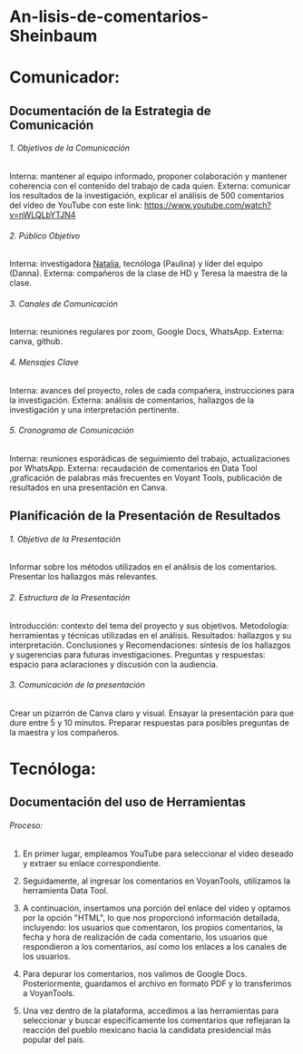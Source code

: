 # An-lisis-de-comentarios-Sheinbaum

# Comunicador:

## Documentación de la Estrategia de Comunicación

###### 1. Objetivos de la Comunicación
Interna: mantener al equipo informado, proponer colaboración y mantener coherencia con el contenido del trabajo de cada quien.
Externa: comunicar los resultados de la investigación, explicar el análisis de 500 comentarios del video de YouTube con este link: https://www.youtube.com/watch?v=nWLQLbYTJN4

###### 2. Público Objetivo
Interna: investigadora [Natalia](https://github.com/Nataliagcanez/Mi-perfil-/commits?author=Nataliagcanez), tecnóloga (Paulina) y líder del equipo (Danna).
Externa: compañeros de la clase de HD y Teresa la maestra de la clase.

###### 3. Canales de Comunicación
Interna: reuniones regulares por zoom, Google Docs, WhatsApp.
Externa: canva, github.

###### 4. Mensajes Clave
Interna: avances del proyecto, roles de cada compañera, instrucciones para la investigación.
Externa: análisis de comentarios, hallazgos de la investigación y una interpretación pertinente.

###### 5. Cronograma de Comunicación
Interna: reuniones esporádicas de seguimiento del trabajo, actualizaciones por WhatsApp.
Externa: recaudación de comentarios en Data Tool ,graficación de palabras más frecuentes en Voyant Tools, publicación de resultados en una presentación en Canva.

## Planificación de la Presentación de Resultados

###### 1. Objetivo de la Presentación
Informar sobre los métodos utilizados en el análisis de los comentarios.
Presentar los hallazgos más relevantes.

###### 2. Estructura de la Presentación
Introducción: contexto del tema del proyecto y sus objetivos.
Metodología: herramientas y técnicas utilizadas en el análisis.
Resultados: hallazgos y su interpretación.
Conclusiones y Recomendaciones: síntesis de los hallazgos y sugerencias para futuras investigaciones.
Preguntas y respuestas: espacio para aclaraciones y discusión con la audiencia.

###### 3. Comunicación de la presentación
Crear un pizarrón de Canva claro y visual.
Ensayar la presentación para que dure entre 5 y 10 minutos.
Preparar respuestas para posibles preguntas de la maestra y los compañeros.

# Tecnóloga:

## Documentación del uso de Herramientas

###### Proceso:

1. En primer lugar, empleamos YouTube para seleccionar el video deseado y extraer su enlace correspondiente.

2. Seguidamente, al ingresar los comentarios en VoyanTools, utilizamos la herramienta Data Tool.

3. A continuación, insertamos una porción del enlace del video y optamos por la opción "HTML", lo que nos proporcionó información detallada, incluyendo: los usuarios que comentaron, los propios comentarios, la fecha y hora de realización de cada comentario, los usuarios que respondieron a los comentarios, así como los enlaces a los canales de los usuarios.

4. Para depurar los comentarios, nos valimos de Google Docs. Posteriormente, guardamos el archivo en formato PDF y lo transferimos a VoyanTools.

5. Una vez dentro de la plataforma, accedimos a las herramientas para seleccionar y buscar específicamente los comentarios que reflejaran la reacción del pueblo mexicano hacia la candidata presidencial más popular del país.




